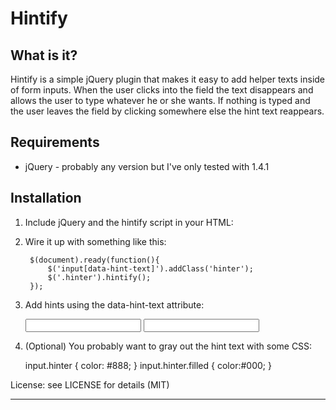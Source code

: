 Hintify
===

What is it?
---
Hintify is a simple jQuery plugin that makes it easy to add helper texts inside 
of form inputs.  When the user clicks into the field the text disappears and
allows the user to type whatever he or she wants.  If nothing is typed and the 
user leaves the field by clicking somewhere else the hint text reappears.


Requirements
---
  * jQuery - probably any version but I've only tested with 1.4.1
  
Installation
---

1. Include jQuery and the hintify script in your HTML:

    <script src="/javascripts/jquery-1.4.1.js" type="text/javascript"></script>
    <script src="/javascripts/jquery.hintify.js" type="text/javascript"></script>

2. Wire it up with something like this:

        $(document).ready(function(){
            $('input[data-hint-text]').addClass('hinter');
            $('.hinter').hintify();
        });

3. Add hints using the data-hint-text attribute:

    <input type="text" name="city[name]" data-hint-text="Phoenix" />
    <input type="text" name="city[population]" data-hint-text="20 million" />

4. (Optional) You probably want to gray out the hint text with some CSS:

    input.hinter { color: #888; }
    input.hinter.filled { color:#000; }

License: see LICENSE for details (MIT)

___
